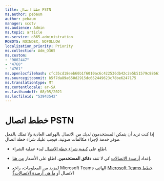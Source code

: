 ```yaml
---
title: خطط اتصال PSTN
ms.author: pebaum
author: pebaum
manager: scotv
ms.audience: Admin
ms.topic: article
ms.service: o365-administration
ROBOTS: NOINDEX, NOFOLLOW
localization_priority: Priority
ms.collection: Adm_O365
ms.custom:
- "9002447"
- "4760"
- "4761"
ms.openlocfilehash: cfc35cd18eeb60b1f6010ac6c422536db42c2e5b51579c8866198e729bd98843
ms.sourcegitcommit: b5f7da89a650d2915dc652449623c78be6247175
ms.translationtype: MT
ms.contentlocale: ar-SA
ms.lasthandoff: 08/05/2021
ms.locfileid: "53943542"
---
```

# <a name="pstn-calling-plans"></a>خطط اتصال PSTN

إذا كنت تريد أن يتمكن المستخدمون لديك من الاتصال بالهواتف العادية ولا تملك بالفعل موفر خدمة لإجراء مكالمات صوتية، فيجب عليك شراء خطة اتصال.

- اطلع على [كيفية شراء خطة الاتصال](https://docs.microsoft.com/MicrosoftTeams/calling-plans-for-office-365) لبدء عملية الشراء.

- إعداد [أرصدة الاتصالات](https://docs.microsoft.com/microsoftteams/set-up-communications-credits-for-your-organization) كي لا تنفد **دقائق المستخدمين**. اطلع على الأسعار [من هنا](https://products.office.com/microsoft-teams/voice-calling). 

- لمزيد من المعلومات، راجع Microsoft Teams الهاتف [Microsoft Teams خطط](https://docs.microsoft.com/MicrosoftTeams/calling-plan-landing-page) الاتصال أو [ما هي أرصدة الاتصالات؟](https://docs.microsoft.com/microsoftteams/what-are-communications-credits)
